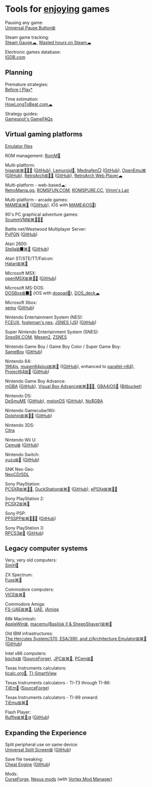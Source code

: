 
# Tools for [enjoying](https://entertaining.space/) games

Pausing any game:  
[Universal Pause Button⊞](https://github.com/ryanries/UniversalPauseButton)

Steam game tracking:  
[Steam Gauge☁](https://www.mysteamgauge.com/),
[Wasted hours on Steam☁](https://steamtime.info/)

Electronic games database:  
[IGDB.com](https://www.igdb.com/)

## Planning

Premature strategies:  
[Before I Play*](https://beforeiplay.com/)

Time estimation:  
[HowLongToBeat.com☁](https://howlongtobeat.com/)

Strategy guides:  
[Gamespot's GameFAQs](https://gamefaqs.gamespot.com/)

## Virtual gaming platforms

[Emulator files](https://emulation.gametechwiki.com/index.php/Emulator_files)

ROM management:
[RomM💾](https://github.com/zurdi15/romm)

Multi-platform:  
[higan⊞⌘🐧🍎🤖](https://bsnes.org/higan/) ([GitHub](https://github.com/bsnesemulator/bsnes)),
[Lemuroid🤖](https://github.com/Swordfish90/Lemuroid),
[Mednafen□](https://mednafen.github.io/) ([GitHub](https://github.com/mednafen/mednafen.github.io)),
[OpenEmu⌘](https://openemu.org/) ([GitHub](https://github.com/OpenEmu/OpenEmu)),
[RetroArch⊞🐧🤖](https://www.retroarch.com/) ([GitHub](https://github.com/libretro/RetroArch)),
[RetroArch Web Player☁](https://web.libretro.com/)

Multi-platform - web-based☁:  
[RetroMania.gg](https://retromania.gg/),
[ROMSFUN.COM](https://romsfun.com/),
[ROMSPURE.CC](https://romspure.cc/),
[Vimm's Lair](https://vimm.net/)

Multi-platform - arcade games:  
[MAME⊞⌘🐧](https://www.mamedev.org/) (([GitHub](https://github.com/mamedev/mame)), iOS with [MAME4iOS🍎](https://github.com/yoshisuga/MAME4iOS))

90's PC graphical adventure games:  
[ScummVM⊞⌘🐧🍎🤖](https://www.scummvm.org/)

Battle.net/Westwood Multiplayer Server:  
[PvPGN](https://github.com/pvpgn/) ([GitHub](https://github.com/pvpgn/pvpgn-server))

Atari 2600:  
[Stella⊞■⌘🐧](https://stella-emu.github.io/) ([GitHub](https://github.com/stella-emu/stella))

Atari ST/STE/TT/Falcon:  
[Hatari⊞⌘🐧](https://hatari.tuxfamily.org/)

Microsoft MSX:  
[openMSX⊞⌘🐧🤖](https://openmsx.org/) ([GitHub](https://github.com/openMSX/openMSX))

Microsoft MS-DOS:  
[DOSBox⊞■🐧](https://www.dosbox.com/) (iOS with [dospad🍎](https://github.com/litchie/dospad)),
[DOS_deck☁](https://dosdeck.com/)

Microsoft Xbox:  
[xemu](https://xemu.app/) ([GitHub](https://github.com/xemu-project/xemu))

Nintendo Entertainment System (NES):  
[FCEUX](https://fceux.com/),
[fogleman's nes](https://github.com/fogleman/nes),
[JSNES (JS)](https://jsnes.org/) ([GitHub](https://github.com/bfirsh/jsnes))

Super Nintendo Entertainment System (SNES):  
[Snes9X.COM](https://www.snes9x.com/),
[Mesen2](https://github.com/SourMesen/Mesen2/),
[ZSNES](https://www.zsnes.com/)

Nintendo Game Boy / Game Boy Color / Super Game Boy:  
[SameBoy](https://sameboy.github.io/) ([GitHub](https://github.com/LIJI32/SameBoy/))

Nintendo 64:  
[1964js](https://github.com/schibo/1964js),
[mupen64plus⊞⌘🐧](https://www.mupen64plus.org/) (([GitHub](https://github.com/mupen64plus/mupen64plus-core)), enhanced to [parallel-n64](https://github.com/libretro/parallel-n64)),
[Project64⊞🐧](https://www.pj64-emu.com/) ([GitHub](https://github.com/project64/project64))

Nintendo Game Boy Advance:  
[mGBA](https://mgba.io/) ([GitHub](https://github.com/mgba-emu/mgba)),
[Visual Boy Advance⊞⌘🐧🍎🤖](https://visualboyadvance.org/),
[GBA4iOS🍎](http://www.gba4iosapp.com/) ([Bitbucket](https://bitbucket.org/rileytestut/gba4ios/src/master/))

Nintendo DS:  
[DeSmuME](https://desmume.org/) ([GitHub](https://github.com/TASEmulators/desmume)),
[melonDS](https://melonds.kuribo64.net/) ([GitHub](https://github.com/melonDS-emu/melonDS)),
[No$GBA](https://problemkaputt.de/gba.htm)

Nintendo Gamecube/Wii:  
[Dolphin⊞⌘🐧🤖](https://dolphin-emu.org/) ([GitHub](https://github.com/dolphin-emu/dolphin))

Nintendo 3DS:  
[Citra](https://citra-emulator.com/)

Nintendo Wii U:  
[Cemu⊞](https://cemu.info/) ([GitHub](https://github.com/cemu-project/Cemu))

Nintendo Switch:  
[yuzu⊞🐧](https://yuzu-emu.org/) ([GitHub](https://github.com/Nailington/Yuzu))

SNK Neo Geo:  
[NeoCD/SDL](http://pacifi3d.retrogames.com/neocdsdl/)

Sony PlayStation:  
[PCSXR⊞⌘🐧🤖](https://ps1emulator.com/),
[DuckStation⊞⌘🤖](https://www.duckstation.org/) ([GitHub](https://github.com/stenzek/duckstation)),
[ePSXe⊞⌘🐧🤖](https://www.epsxe.com/)

Sony PlayStation 2:  
[PCSX2⊞⌘🐧](https://pcsx2.net/)

Sony PSP:  
[PPSSPP⊞⌘🐧🍎🤖](https://ppsspp.org/) ([GitHub](https://github.com/hrydgard/ppsspp))

Sony PlayStation 3:  
[RPCS3⊞🐧](https://rpcs3.net/) ([GitHub](https://github.com/RPCS3/rpcs3))

## Legacy computer systems

Very, very old computers:  
[SimH🐧](http://simh.trailing-edge.com/)

ZX Spectrum:  
[Fuse⌘🐧](http://fuse-emulator.sourceforge.net/)

Commodore computers:  
[VICE⊞⌘🐧](https://vice-emu.sourceforge.io/)

Commodore Amiga:  
[FS-UAE⊞⌘🐧](https://fs-uae.net/),
[UAE](https://amiga.technology/uae/),
[iAmiga](https://github.com/emufreak/iAmiga)

68k Macintosh:  
[AppleWin⊞](https://github.com/AppleWin/AppleWin),
[macemu(Basilisk II & SheepShaver)⊞⌘🐧](https://github.com/cebix/macemu)

Old IBM infrastructures:  
[The Hercules System/370, ESA/390, and z/Architecture Emulator⊞⌘🐧](http://www.hercules-390.org/) ([GitHub](https://github.com/hercules-390/hyperion))

Intel x86 computers:  
[bochs⊞](https://bochs.sourceforge.io/) ([SourceForge](https://sourceforge.net/projects/bochs/)),
[JPC⊞⌘🐧](https://github.com/ianopolous/JPC),
[PCem⊞🐧](https://github.com/sarah-walker-pcem/pcem/)

Texas Instruments calculators:  
[ticalc.org💩](https://www.ticalc.org/programming/emulators/software.html),
[TI-SmartView](https://education.ti.com/en/software/details/en/ffea90ee7f9b4c24a6ec427622c77d09/sda-ti-smartview-ti-84-plus)

Texas Instruments calculators - TI-73 through TI-86:  
[TilEm🐧](http://lpg.ticalc.org/prj_tilem/) ([SourceForge](https://sourceforge.net/projects/tilem/))

Texas Instruments calculators - TI-89 onward:  
[TiEmu⊞⌘🐧](http://lpg.ticalc.org/prj_tiemu/)

Flash Player:  
[Ruffle⊞⌘🐧⇉](https://ruffle.rs/) ([GitHub](https://github.com/ruffle-rs/ruffle))

## Expanding the Experience

Split peripheral use on same device:  
[Universal Split Screen⊞](https://universalsplitscreen.github.io/) ([GitHub](https://github.com/UniversalSplitScreen/UniversalSplitScreen))

Save file tweaking:  
[Cheat Engine](https://cheatengine.org/) ([GitHub](https://github.com/cheat-engine/cheat-engine))

Mods:  
[CurseForge](https://www.curseforge.com/),
[Nexus mods](https://www.nexusmods.com/) (with [Vortex Mod Manager](https://www.nexusmods.com/about/vortex/))
